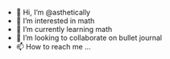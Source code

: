 - 👋 Hi, I’m @asthetically
- 👀 I’m interested in math
- 🌱 I’m currently learning math
- 💞️ I’m looking to collaborate on bullet journal
- 📫 How to reach me ...

<!---
asthetically/asthetically is a ✨ special ✨ repository because its `README.md` (this file) appears on your GitHub profile.
You can click the Preview link to take a look at your changes.
--->
